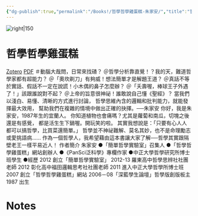 ```yaml
---
{"dg-publish":true,"permalink":"/Books!/哲學哲學雞蛋糕-朱家安/","title":"哲學哲學雞蛋糕","noteIcon":"1","created":"2024-09-10T14:05:47.170+08:00","updated":"2024-09-10T15:37:26.950+08:00"}
---
```



![right|150](http://books.google.com/books/content?id=fU17CwAAQBAJ&printsec=frontcover&img=1&zoom=1&edge=curl&source=gbs_api)
# 哲學哲學雞蛋糕
[Zotero](zotero://select/library/items/WQDQDBQY) [PDF](zotero://open-pdf/library/items/ZI5L4NJY)
＃動腦大哉問，日常來找碴？ 
＠哲學分析靠直覺！？我的天，難道哲學家都有超能力？ 
＠「奧坎剃刀」有夠威！想法簡單才是解題王道？ 
＠真話不等於實話、假話不一定在說謊！小木偶的鼻子怎麼辦？ 
＠「夭壽喔，棒球王子外遇了！」該跟誰說對不起？ 
＠上帝的旨意很神祕！誰敢說自己懂《聖經》？ 
當我們以淺白、易懂、清晰的方式進行討論， 哲學思維內含的邏輯和批判能力，就能發揮最大效用， 幫助我們在複雜的情境中做出正確的抉擇。──朱家安 
你好，我是朱家安，1987年生的宜蘭人。 你知道植物也會痛嗎？尤其是蘿蔔和南瓜，切塊之後還是有感覺， 都是活生生下鍋喔。開玩笑的啦。 其實我想說是：「只要有心人人都可以搞哲學，比買菜還簡單。」 哲學並不神祕難解、莫名其妙，也不是命理勵志或愛挑語病...... 作為一個哲學人，我希望藉由這本書讓大家了解──哲學其實跟隔壁老王一樣平易近人！ 
作者簡介 朱家安 ●「簡單哲學實驗室」召集人 ●「哲學哲學雞蛋糕」網站創辦人 ●《PanSci泛科學》專欄作家 ●中正大學哲學研究所博士班學生 ●經歷 2012 創立「簡單哲學實驗室」 2012-13 羅東高中哲學思辨社社團老師 2012 彰化高中福田邏輯思考社社團老師 2011 進入中正大學哲學所博士班 2007 創立「哲學哲學雞蛋糕」網站 2006－08「深藍學生論壇」哲學版創版板主 1987 出生

# Notes